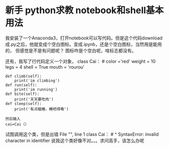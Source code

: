 # 新手 python求教 notebook和shell基本用法

我安装了一个Anaconda3，打开notebook可以写代码。但是这个代码download成.py之后，他就变成个空白图标。变成.ipynb，还是个空白图标，当然用是能用的，
但感觉是不是有问题呢？ 图标咋是个空白呢，啥标志都没有。

还有，我写了行代码定义一个对象，
class Cai： #
    color ='red'
    weight = 10
    legs = 4
    shell = True
    mouth = 'rourou'

    def climb(self):
        print('im climbing')
    def run(self):
        print('im running')
    def bite(self):
        print('天天要吃肉')
    def sleep(self):
        print('有点瞌睡，睡吧得嘞')
    
    然后输入
    cai=Cai（）
试图调用这个类，但是出错
File "<ipython-input-4-9fce0b43b907>", line 1
    class Cai： #
             ^
SyntaxError: invalid character in identifier
说我这个类好像不对。。。求问高手，该怎么办呢